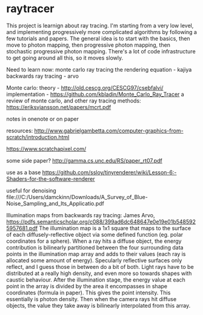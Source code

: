 # raytracer

This project is learnign about ray tracing. I'm starting from a very low level, and implementing progressively more complicated algorithms by following a few tutorials and papers. The general idea is to start with the basics, then move to photon mapping, then progressive photon mapping, then stochastic progressive photon mapping. There's a lot of code infrastructure to get going around all this, so it moves slowly. 







Need to learn now:
monte carlo ray tracing
the rendering equation - kajiya
backwards ray tracing - arvo

Monte carlo:
theory - http://old.cescg.org/CESCG97/csebfalvi/
implementation - https://github.com/kbladin/Monte_Carlo_Ray_Tracer
a review of monte carlo, and other ray tracing methods: https://eriksvjansson.net/papers/mcrt.pdf

notes in onenote or on paper

resources:
http://www.gabrielgambetta.com/computer-graphics-from-scratch/introduction.html

https://www.scratchapixel.com/

some side paper?
http://gamma.cs.unc.edu/RS/paper_rt07.pdf


use as a base
https://github.com/ssloy/tinyrenderer/wiki/Lesson-6:-Shaders-for-the-software-renderer

useful for denoising
file:///C:/Users/damckinn/Downloads/A_Survey_of_Blue-Noise_Sampling_and_Its_Applicatio.pdf

Illumination maps from backwards ray tracing: James Arvo, https://pdfs.semanticscholar.org/c088/399ad6dc648647e0e19e01b5485925957681.pdf
The illumination map is a 1x1 square that maps to the surface of each diffusely-reflective object via some defined function (eg. polar coordinates for a sphere). When a ray hits a diffuse object, the energy contribution is bilinearly partitioned between the four surrounding data points in the illumination map array and adds to their values (each ray is allocated some amount of energy). Specularly reflective surfaces only reflect, and I guess those in between do a bit of both. Light rays have to be distributed at a really high density, and even more so towards shapes with caustic behaviour. 
After the illumination stage, the energy value at each point in the array is divided by the area it encompasses in shape coordinates (formula in paper). This gives the point intensity. This essentially is photon density. Then when the camera rays hit diffuse objects, the value they take away is bilinearly interpolated from this array. 
